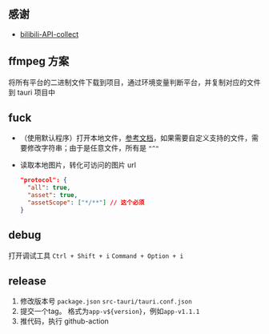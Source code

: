 ## 感谢

- [bilibili-API-collect](https://github.com/SocialSisterYi/bilibili-API-collect/tree/master)

## ffmpeg 方案

将所有平台的二进制文件下载到项目，通过环境变量判断平台，并复制对应的文件到 tauri 项目中

## fuck

- （使用默认程序）打开本地文件，[参考文档](https://tauri.app/v1/api/config/#shellallowlistopen)，如果需要自定义支持的文件，需要修改字符串；由于是任意文件，所有是 `"^"`

- 读取本地图片，转化可访问的图片 url
  ```json
  "protocol": {
    "all": true,
    "asset": true,
    "assetScope": ["*/**"] // 这个必须
  }
  ```

## debug

打开调试工具
`Ctrl + Shift + i` `Command + Option + i`

## release

1. 修改版本号 `package.json` `src-tauri/tauri.conf.json`
2. 提交一个tag。 格式为`app-v${version}`，例如`app-v1.1.1`
3. 推代码，执行 github-action
